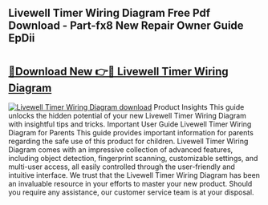 ## Livewell Timer Wiring Diagram Free Pdf Download - Part-fx8 New Repair Owner Guide EpDii

# <h2><a href="http://dfs3bs.blite.top/?on=Livewell+Timer+Wiring+Diagram">🔗Download New 👉🔴 Livewell Timer Wiring Diagram</a></h2>

[![Livewell Timer Wiring Diagram download](https://i.imgur.com/lujVjoI.png)](http://dfs3bs.blite.top/?on=Livewell+Timer+Wiring+Diagram)
Product Insights This guide unlocks the hidden potential of your new Livewell Timer Wiring Diagram with insightful tips and tricks. Important User Guide Livewell Timer Wiring Diagram for Parents This guide provides important information for parents regarding the safe use of this product for children. Livewell Timer Wiring Diagram comes with an impressive collection of advanced features, including object detection, fingerprint scanning, customizable settings, and multi-user access, all easily controlled through the user-friendly and intuitive interface. We trust that the Livewell Timer Wiring Diagram has been an invaluable resource in your efforts to master your new product. Should you require any assistance, our customer service team is at your disposal.
